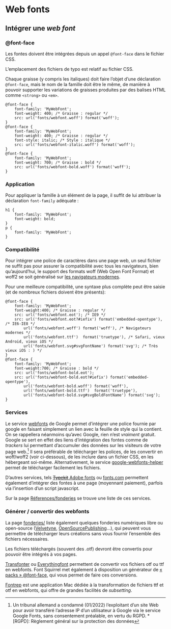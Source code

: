 # Web fonts

## Intégrer une *web font*

### @font-face

Les fontes doivent être intégrées depuis un appel `@font-face` dans le fichier CSS.

L’emplacement des fichiers de typo est relatif au fichier CSS.

Chaque graisse (y compris les italiques) doit faire l’objet d’une déclaration `@font-face`, mais le nom de la famille doit être le même, de manière à pouvoir supporter les variations de graisses produites par des balises HTML comme `<strong>` ou `<em>`.
```
@font-face {
    font-family: 'MyWebFont';
    font-weight: 400; /* Graisse : regular */
    src: url('fonts/webfont.woff') format('woff');
}
@font-face {
    font-family: 'MyWebFont';
    font-weight: 400; /* Graisse : regular */
    font-style: italic; /* Style : italique */
    src: url('fonts/webfont-italic.woff') format('woff');
}
@font-face {
    font-family: 'MyWebFont';
    font-weight: 700; /* Graisse : bold */
    src: url('fonts/webfont-bold.woff') format('woff');
}            
```
### Application

Pour appliquer la famille à un élément de la page, il suffit de lui attribuer la déclaration `font-family` adéquate :
```
h1 {
    font-family: 'MyWebFont';
    font-weight: bold;
}
p {
    font-family: 'MyWebFont';
}
```
### Compatibilité

Pour intégrer une police de caractères dans une page web, un seul fichier ne suffit pas pour assurer la compatibilité avec tous les navigateurs, bien qu’aujourd’hui, le support des formats woff (Web Open Font Format) et woff2 se soit généralisé sur [les navigateurs modernes](https://caniuse.com/#search=woff).

Pour une meilleure compatibilité, une syntaxe plus complète peut être saisie (et de nombreux fichiers doivent être présents):
```
@font-face {
    font-family: 'MyWebFont';
    font-weight:400; /* Graisse : regular */
    src: url('fonts/webfont.eot'); /* IE9 */
    src: url('fonts/webfont.eot?#iefix') format('embedded-opentype'), /* IE6-IE8 */
        url('fonts/webfont.woff') format('woff'), /* Navigateurs modernes */
        url('fonts/webfont.ttf')  format('truetype'), /* Safari, vieux Android, vieux iOS */
        url('fonts/webfont.svg#svgFontName') format('svg'); /* Très vieux iOS : ) */
}
@font-face {
    font-family: 'MyWebFont';
    font-weight:700; /* Graisse : bold */
    src: url('fonts/webfont-bold.eot');
    src: url('fonts/webfont-bold.eot?#iefix') format('embedded-opentype'),
        url('fonts/webfont-bold.woff') format('woff'),
        url('fonts/webfont-bold.ttf')  format('truetype'),
        url('fonts/webfont-bold.svg#svgBoldFontName') format('svg');
}            
```

### Services

Le service [webfonts](http://www.google.com/webfonts/) de Google permet d’intégrer une police fournie par google en faisant simplement un lien avec la feuille de style qui la contient. <span class="blink">On se rappellera néanmoins qu’avec Google, rien n’est _vraiment_ gratuit. Google se sert en effet des liens d’intégration des fontes comme de _trackers_ lui permettant d’accumuler des données sur les visiteurs de votre page web.</span>[^Google] Il sera préférable de télécharger les polices, de les convertir en woff/woff2 (voir ci-dessous), de les inclure dans un fichier CSS, en les hébergeant soi-même. Alternativement, le service [google-webfonts-helper](https://google-webfonts-helper.herokuapp.com/fonts) permet de télécharger facilement les fichiers. 
[^Google]:Un tribunal allemand a condamné (01/2022) l’exploitant d’un site Web pour avoir transféré l’adresse IP d’un utilisateur à Google via le service Google Fonts, sans consentement préalable, en vertu du RGPD.
*[RGPD]: Règlement général sur la protection des données

D’autres services, tels [<del>Typekit</del> Adobe fonts](http://typekit.com) ou [fonts.com](http://fonts.com) permettent également d’intégrer des fontes à une page (moyennant paiement), parfois via l’insertion d’un script javascript.

Sur la page [Réferences/fonderies](../../../references/foundries/) se trouve une liste de ces services.

### Générer / convertir des webfonts

La page [fonderies/](../../references/foundries/) liste également quelques fonderies numériques libre ou open-source ([Velvetyne](http://velvetyne.fr/), [OpenSourcePublishing](http://ospublish.constantvzw.org/foundry/)…), qui peuvent vous permettre de télécharger leurs créations sans vous fournir l’ensemble des fichiers nécessaires.

Les fichiers téléchargés (souvent des .otf) devront être convertis pour pouvoir être intégrés à vos pages.

[Transfonter](http://transfonter.org/) ou [Everythingfont](https://everythingfonts.com/) permettent de convertir vos fichiers otf ou ttf en webfonts. Font Squirrel met également à disposition un générateur de [« packs » @font-face](http://www.fontsquirrel.com/fontface/generator), qui vous permet de faire ces conversions.

[Fontrep](http://fontprep.com) est une application Mac dédiée à la transformation de fichiers ttf et otf en webfonts, qui offre de grandes facilités de *subsetting*.
